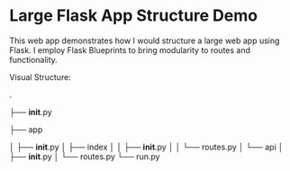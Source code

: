 # Large Flask App Structure Demo
This web app demonstrates how I would structure a large web app using Flask.
I employ Flask Blueprints to bring modularity to routes and functionality.

Visual Structure:

.

├── __init__.py

├── app

│   ├── __init__.py
│   ├── index
│   │   ├── __init__.py
│   │   └── routes.py
│   └── api
│       ├── __init__.py
│       └── routes.py
└── run.py
